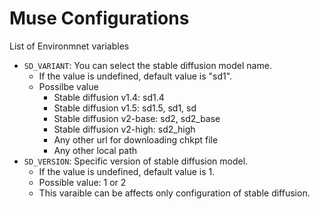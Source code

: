 # Muse Configurations

List of Environmnet variables

- `SD_VARIANT`: You can select the stable diffusion model name.
  - If the value is undefined, default value is "sd1".
  - Possilbe value
    - Stable diffusion v1.4: sd1.4
    - Stable diffusion v1.5: sd1.5, sd1, sd
    - Stable diffusion v2-base: sd2, sd2_base
    - Stable diffusion v2-high: sd2_high
    - Any other url for downloading chkpt file
    - Any other local path
- `SD_VERSION`: Specific version of stable diffusion model.
  - If the value is undefined, default value is 1.
  - Possible value: 1 or 2
  - This varaible can be affects only configuration of stable diffusion.
